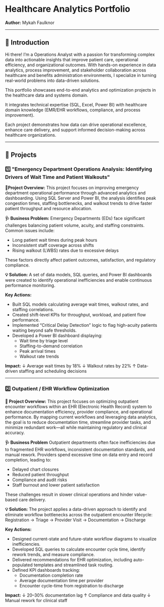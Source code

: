 # Healthcare Analytics Portfolio

**Author:** Mykah Faulknor

---

## 📌 Introduction 
Hi there! I’m a Operations Analyst with a passion for transforming complex data into actionable insights that improve patient care, operational efficiency, and organizational outcomes. With hands-on experience in data analytics, process improvement, and stakeholder collaboration across healthcare and benefits administration environments, I specialize in turning real-world problems into data-driven solutions.

This portfolio showcases end-to-end analytics and optimization projects in the healthcare data and systems domain.

It integrates technical expertise (SQL, Excel, Power BI) with healthcare domain knowledge (EMR/EHR workflows, compliance, and process improvement).

Each project demonstrates how data can drive operational excellence, enhance care delivery, and support informed decision-making across healthcare organizations.


---
## 📂 Projects

### 1️⃣ "Emergency Department Operations Analysis: Identifying Drivers of Wait Time and Patient Walkouts"

**📘Project Overview:** This project focuses on improving emergency department operational performance through advanced analytics and dashboarding.
Using SQL Server and Power BI, the analysis identifies peak congestion times, staffing bottlenecks, and walkout trends to drive faster patient throughput and resource allocation.

**🩺 Business Problem:** Emergency Departments (EDs) face significant challenges balancing patient volume, acuity, and staffing constraints.
Common issues include:
- Long patient wait times during peak hours
- Inconsistent staff coverage across shifts
- Rising walkout (LWBS) rates due to excessive delays
  
These factors directly affect patient outcomes, satisfaction, and regulatory compliance.

**💡 Solution:**
A set of data models, SQL queries, and Power BI dashboards were created to identify operational inefficiencies and enable continuous performance monitoring.

**Key Actions:**
- Built SQL models calculating average wait times, walkout rates, and staffing correlations.
- Created shift-level KPIs for throughput, workload, and patient flow performance.
- Implemented “Critical Delay Detection” logic to flag high-acuity patients waiting beyond safe thresholds.
- Developed a Power BI dashboard displaying:
  - Wait time by triage level
  - Staffing-to-demand correlation
  - Peak arrival times
  - Walkout rate trends

**Impact:**
↓ Average wait times by 18%
↓ Walkout rates by 22%
↑ Data-driven staffing and scheduling decisions

---

### 2️⃣ Outpatient / EHR Workflow Optimization

**📘 Project Overview:**
This project focuses on optimizing outpatient encounter workflows within an EHR (Electronic Health Record) system to enhance documentation efficiency, provider compliance, and operational performance.
By mapping current workflows and leveraging data analytics, the goal is to reduce documentation time, streamline provider tasks, and minimize redundant work—all while maintaining regulatory and clinical accuracy.

**🩺 Business Problem**
Outpatient departments often face inefficiencies due to fragmented EHR workflows, inconsistent documentation standards, and manual rework.
Providers spend excessive time on data entry and record completion, leading to:
- Delayed chart closures
- Reduced patient throughput
- Compliance and audit risks
- Staff burnout and lower patient satisfaction
  
These challenges result in slower clinical operations and hinder value-based care delivery.

**💡 Solution:**
The project applies a data-driven approach to identify and eliminate workflow bottlenecks across the outpatient encounter lifecycle:
Registration → Triage → Provider Visit → Documentation → Discharge 

**Key Actions:**
- Designed current-state and future-state workflow diagrams to visualize inefficiencies.
- Developed SQL queries to calculate encounter cycle time, identify rework trends, and measure compliance.
- Delivered recommendations for EHR optimization, including auto-populated templates and streamlined task routing.
- Defined KPI dashboards tracking:
    - Documentation completion rate
    - Average documentation time per provider
    - Encounter cycle-time from registration to discharge
  
**Impact:**
↓ 20–30% documentation lag
↑ Compliance and data quality
↓ Manual rework for clinical staff
  
